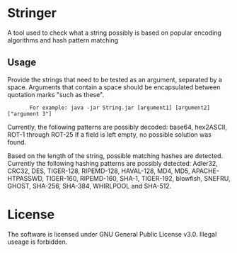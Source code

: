 # Stringer
A tool used to check what a string possibly is based on popular encoding algorithms and hash pattern matching

## Usage
Provide the strings that need to be tested as an argument, separated by a space.
           Arguments that contain a space should be encapsulated between quotation marks "such as these".

           For example: java -jar String.jar [argument1] [argument2] ["argument 3"]

Currently, the following patterns are possibly decoded:
           base64, hex2ASCII, ROT-1 through ROT-25
If a field is left empty, no possible solution was found.

Based on the length of the string, possible matching hashes are detected. Currently the following hashing patterns are possibly detected: Adler32, CRC32, DES, TIGER-128, RIPEMD-128, HAVAL-128, MD4, MD5, APACHE-HTPASSWD, TIGER-160, RIPEMD-160, SHA-1, TIGER-192, blowfish, SNEFRU, GHOST, SHA-256, SHA-384, WHIRLPOOL and SHA-512.

# License
The software is licensed under GNU General Public License v3.0. Illegal useage is forbidden.
